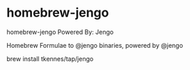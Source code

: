 # homebrew-jengo

homebrew-jengo Powered By: Jengo

Homebrew Formulae to @jengo binaries, powered by @jengo

brew install tkennes/tap/jengo

